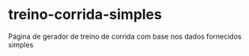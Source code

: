 # treino-corrida-simples
Página de gerador de treino de corrida com base nos dados fornecidos simples
